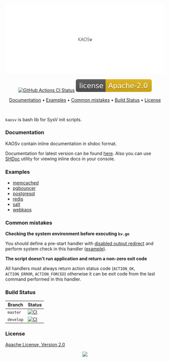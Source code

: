<p align="center"><a href="#readme"><img src=".github/images/card.svg"/></a></p>

<p align="center">
  <a href="https://kaos.sh/w/kaosv/ci"><img src="https://kaos.sh/w/kaosv/ci.svg" alt="GitHub Actions CI Status" /></a>
  <a href="#license"><img src=".github/images/license.svg"/></a>
</p>

<p align="center"><a href="#documentation">Documentation</a> • <a href="#examples">Examples</a> • <a href="#common-mistakes">Common mistakes</a> • <a href="#build-status">Build Status</a> • <a href="#license">License</a></p>

<br/>

`kaosv` is bash lib for SysV init scripts.

### Documentation

KAOSv contain inline documentation in shdoc format.

Documentation for latest version can be found [here](https://docs.kaos.st/kaosv/latest/). Also you can use [SHDoc](https://github.com/essentialkaos/shdoc) utility for viewing inline docs in your console.

### Examples

* [memcached](https://github.com/essentialkaos/kaos-repo/blob/master/specs/memcached/SOURCES/memcached.init)
* [pgbouncer](https://github.com/essentialkaos/kaos-repo/blob/master/specs/pgbouncer/SOURCES/pgbouncer.init)
* [postgresql](https://github.com/essentialkaos/kaos-repo/blob/master/specs/postgresql-11/SOURCES/postgresql.init)
* [redis](https://github.com/essentialkaos/kaos-repo/blob/master/specs/redis/SOURCES/redis.init)
* [salt](https://github.com/essentialkaos/kaos-repo/blob/master/specs/salt/SOURCES/salt-master.init)
* [webkaos](https://github.com/essentialkaos/webkaos/blob/master/SOURCES/webkaos.init)

### Common mistakes

**Checking the system environment before executing `kv.go`**

You should define a pre-start handler with [disabled output redirect](https://docs.kaos.st/kaosv/2.15.3/#491) and perform system check in this handler ([example](https://github.com/essentialkaos/kaos-repo/blob/master/specs/pgbouncer/SOURCES/pgbouncer.init#L86)).


**The script doesn't run application and return a non-zero exit code**

All handlers must always return action status code (`ACTION_OK`, `ACTION_ERROR`, `ACTION_FORCED`) otherwise it can be exit code from the last command performed in this handler.

### Build Status

| Branch | Status |
|--------|--------|
| `master` | [![CI](https://kaos.sh/w/kaosv/ci.svg?branch=master)](https://kaos.sh/w/kaosv/ci?query=branch:master) |
| `develop` | [![CI](https://kaos.sh/w/kaosv/ci.svg?branch=master)](https://kaos.sh/w/kaosv/ci?query=branch:develop) |

### License

[Apache License, Version 2.0](https://www.apache.org/licenses/LICENSE-2.0)

<p align="center"><a href="https://essentialkaos.com"><img src="https://gh.kaos.st/ekgh.svg"/></a></p>
